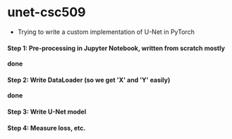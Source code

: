 # unet-csc509

- Trying to write a custom implementation of U-Net in PyTorch

#### Step 1: Pre-processing in Jupyter Notebook, written from scratch mostly 
**done**
#### Step 2: Write DataLoader (so we get 'X' and 'Y' easily)
**done**
#### Step 3: Write U-Net model
#### Step 4: Measure loss, etc.
